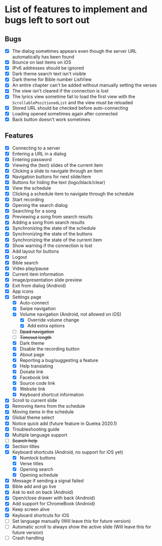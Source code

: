 # List of features to implement and bugs left to sort out

## Bugs
- [x] The dialog sometimes appears even though the server URL automatically has been found
- [x] Bounce on last items on iOS
- [x] IPv6 addresses should be ignored
- [x] Dark theme search text isn't visible
- [x] Dark theme for Bible number ListView
- [x] An entire chapter can't be added without manually setting the verses
- [x] The view isn't cleared if the connection is lost
- [x] The lyrics view sometime fail to load the first view with the `ScrollablePositionedList` and the view must be reloaded
- [x] Stored URL should be checked before auto-connecting
- [x] Loading opened sometimes again after connected
- [x] Back button doesn't work sometimes

## Features
- [x] Connecting to a server
- [x] Entering a URL in a dialog
- [x] Entering password
- [x] Viewing the (text) slides of the current item
- [x] Clicking a slide to navigate through an item
- [x] Navigation buttons for next slide/item
- [x] Buttons for hiding the text (logo/black/clear)
- [x] View the schedule
- [x] Clicking a schedule item to navigate through the schedule
- [x] Start recording
- [x] Opening the search dialog
- [x] Searching for a song
- [x] Previewing a song from search results
- [x] Adding a song from search results
- [x] Synchronizing the state of the schedule
- [x] Synchronizing the state of the buttons
- [x] Synchronizing the state of the current item
- [x] Show warning if the connection is lost
- [x] Add layout for buttons
- [x] Logout
- [x] Bible search
- [x] Video play/pause
- [x] Current item information
- [x] Image/presentation slide preview
- [x] Exit from dialog (Android)
- [x] App icons
- [x] Settings page
    - [x] Auto-connect
    - [x] Swipe navigation
    - [x] Volume navigation (Android, not allowed on iOS)
        - [x] Override volume change
        - [x] Add extra options
    - [ ] ~~Dpad navigation~~
    - [ ] ~~Timeout length~~
    - [x] Dark theme
    - [x] Disable the recording button
    - [x] About page
    - [x] Reporting a bug/suggesting a feature
    - [x] Help translating
    - [x] Donate link
    - [x] Facebook link
    - [x] Source code link
    - [x] Website link
    - [x] Keyboard shortcut information
- [x] Scroll to current slide
- [x] Removing items from the schedule
- [x] Moving items in the schedule
- [x] Global theme select
- [x] Notice quick add (future feature in Quelea 2020.1)
- [x] Troubleshooting guide
- [x] Multiple language support
- [ ] ~~Search help~~
- [x] Section titles
- [x] Keyboard shortcuts (Android, no support for iOS yet)
    - [x] Numlock buttons
    - [x] Verse titles
    - [x] Opening search
    - [x] Opening schedule
- [x] Message if sending a signal failed
- [x] Bible add and go live
- [x] Ask to exit on back (Android)
- [x] Open/close drawer with back (Android)
- [x] Add support for ChromeBook (Android)
- [x] Keep screen alive
- [x] Keyboard shortcuts for iOS
- [ ] Set language manually (Will leave this for future version)
- [ ] Automatic scroll to always show the active slide (Will leave this for future version)
- [ ] Crash handling